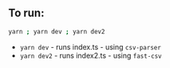 ## To run:
```bash
yarn ; yarn dev ; yarn dev2
```
* `yarn dev` - runs index.ts - using `csv-parser`
* `yarn dev2` - runs index2.ts - using `fast-csv`
